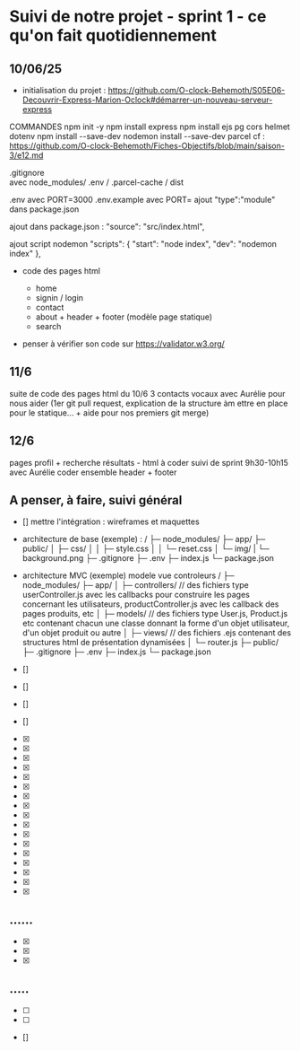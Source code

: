 # Suivi de notre projet - sprint 1 - ce qu'on fait quotidiennement

## 10/06/25
- initialisation du projet : https://github.com/O-clock-Behemoth/S05E06-Decouvrir-Express-Marion-Oclock#démarrer-un-nouveau-serveur-express 

COMMANDES
npm init -y
npm install express
npm install ejs pg cors helmet dotenv
npm install --save-dev nodemon
install --save-dev parcel
        cf : https://github.com/O-clock-Behemoth/Fiches-Objectifs/blob/main/saison-3/e12.md 


.gitignore  
            avec node_modules/ .env / .parcel-cache / dist 

.env avec PORT=3000
.env.example avec PORT=
ajout "type":"module" dans package.json

ajout dans package.json : "source": "src/index.html",

ajout script nodemon
            "scripts": {
                "start": "node index",
                "dev": "nodemon index"
            },


- code des pages html
    - home
    - signin / login
    - contact
    - about + header + footer (modèle page statique)
    - search
    
- penser à vérifier son code sur https://validator.w3.org/


## 11/6
suite de code des pages html du 10/6
3 contacts vocaux avec Aurélie pour nous aider (1er git pull request, explication de la structure àm ettre en place pour le statique... + aide pour nos premiers git merge)


## 12/6
pages profil + recherche résultats - html à coder
suivi de sprint 9h30-10h15 avec Aurélie
coder ensemble header + footer



## A penser, à faire, suivi général

- []  mettre l'intégration : wireframes et maquettes



- architecture de base (exemple) : 
/
├─ node_modules/
├─ app/
├─ public/
│  ├─ css/
│  │  ├─ style.css
│  │  └─ reset.css
│  └─ img/
|     └─ background.png
├─ .gitignore
├─ .env
├─ index.js
└─ package.json

- architecture MVC (exemple) modele vue controleurs
/
├─ node_modules/
├─ app/
│  ├─ controllers/    // des fichiers type userController.js avec les callbacks pour construire les pages concernant les utilisateurs, productController.js avec les callback des pages produits, etc
│  ├─ models/         // des fichiers type User.js, Product.js etc contenant chacun une classe donnant la forme d'un objet utilisateur, d'un objet produit ou autre
│  ├─ views/          // des fichiers .ejs contenant des structures html de présentation dynamisées
│  └─ router.js
├─ public/
├─ .gitignore
├─ .env
├─ index.js
└─ package.json



- []  
- []  
- []  
- []  
- [x]  
- [x]  
- [x]  
- [x]  
- [x]  
- [x]  
- [x]  
- [x]  
- [x]  
- [x]  
- [x]  
- [x]  
- [x]  
- [x]  
- [x]  
- [x]  
- [x]  


## ......

- [x]  
- [x]  
- [x]  

## .....

- [ ]  
- [ ]  
- []  
